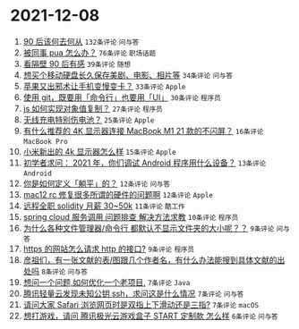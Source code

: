 # 2021-12-08

1. [90 后该何去何从](https://www.v2ex.com/t/820774) `132条评论` `问与答`
1. [被同事 pua 怎么办？](https://www.v2ex.com/t/820803) `76条评论` `职场话题`
1. [看隔壁 90 后有感](https://www.v2ex.com/t/820799) `39条评论` `随想`
1. [想买个移动硬盘长久保存美剧、电影、相片等](https://www.v2ex.com/t/820777) `34条评论` `问与答`
1. [苹果又出邪术让手机变慢变卡？](https://www.v2ex.com/t/820787) `33条评论` `Apple`
1. [使用 git，既要用「命令行」也要用「UI」](https://www.v2ex.com/t/820776) `30条评论` `程序员`
1. [js 如何实现对象值复制？](https://www.v2ex.com/t/820807) `27条评论` `程序员`
1. [无线充电特别伤电池？](https://www.v2ex.com/t/820792) `25条评论` `Apple`
1. [有什么推荐的 4K 显示器连接 MacBook M1 21 款的不闪屏？](https://www.v2ex.com/t/820779) `16条评论` `MacBook Pro`
1. [小米新出的 4k 显示器怎么样](https://www.v2ex.com/t/820795) `15条评论` `Apple`
1. [初学者求问： 2021 年，你们调试 Android 程序用什么设备？](https://www.v2ex.com/t/820793) `13条评论` `Android`
1. [你是如何定义「躺平」的？](https://www.v2ex.com/t/820822) `12条评论` `问与答`
1. [mac12 rc 修复很多所谓的硬件的问题啊](https://www.v2ex.com/t/820778) `12条评论` `Apple`
1. [远程全职 solidity 月薪 30~50k](https://www.v2ex.com/t/820785) `11条评论` `酷工作`
1. [spring cloud 服务调用 问题排查 解决方法求教](https://www.v2ex.com/t/820794) `10条评论` `程序员`
1. [为什么各种文件管理器/命令行 都默认不显示文件夹的大小呢？？](https://www.v2ex.com/t/820796) `9条评论` `问与答`
1. [https 的网站怎么请求 http 的接口?](https://www.v2ex.com/t/820775) `9条评论` `程序员`
1. [彦祖们，有一张文献的表/图跟几个作者名，有什么办法能搜到具体文献的出处吗](https://www.v2ex.com/t/820782) `8条评论` `问与答`
1. [想问一个问题,如何优化一个老项目.](https://www.v2ex.com/t/820819) `7条评论` `Java`
1. [腾讯轻量云发现未知公钥 ssh，求问这是什么情况](https://www.v2ex.com/t/820802) `7条评论` `问与答`
1. [请问大家 Safari 浏览网页时是双指上下滑动还是三指?](https://www.v2ex.com/t/820791) `7条评论` `macOS`
1. [想打游戏，请问 腾讯极光云游戏盒子 START 定制款 怎么样](https://www.v2ex.com/t/820797) `6条评论` `问与答`
